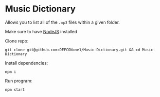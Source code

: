 # Music Dictionary

Allows you to list all of the `.mp3` files within a given folder.

Make sure to have [NodeJS](https://nodejs.org/) installed

Clone repo: 

    git clone git@github.com:DEFCONone1/Music-Dictionary.git && cd Music-Dictionary

Install dependencies:

    npm i

Run program: 

    npm start
